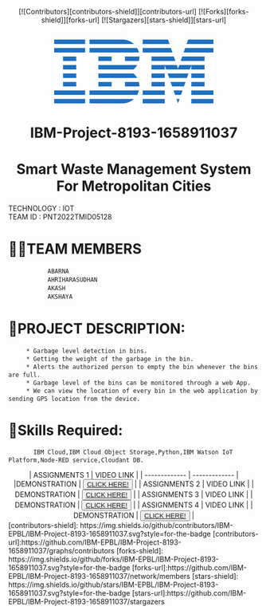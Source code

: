 <div align="center">

[![Contributors][contributors-shield]][contributors-url]
[![Forks][forks-shield]][forks-url]
[![Stargazers][stars-shield]][stars-url]
  
<!-- PROJECT LOGO -->

<br />

  <a href="https://github.com/othneildrew/Best-README-Template">
    <img src="https://github.com/gogulkrish/readmetemp/blob/master/images/IBM_logo.svg.png"  alt="Logo" font="forte" width="320" height="128">
  </a>
                   
# IBM-Project-8193-1658911037
  </div> 
  
  <div align="center">
  
 # **Smart Waste Management System For Metropolitan Cities**      
   </div> 

TECHNOLOGY : IOT        
TEAM ID : PNT2022TMID05128     



# **👩‍👦TEAM MEMBERS**    
```html                      
           ABARNA
           AHRIHARASUDHAN
           AKASH
           AKSHAYA
```          

# **📜PROJECT DESCRIPTION:**          
         * Garbage level detection in bins.     
         * Getting the weight of the garbage in the bin.      
         * Alerts the authorized person to empty the bin whenever the bins are full.     
         * Garbage level of the bins can be monitored through a web App.        
         * We can view the location of every bin in the web application by sending GPS location from the device.    

# **🎯Skills Required:**        
           IBM Cloud,IBM Cloud Object Storage,Python,IBM Watson IoT Platform,Node-RED service,Cloudant DB.

   
   <div align="center">  
| ASSIGNMENTS 1 | VIDEO LINK    |
| ------------- | ------------- |
|DEMONSTRATION       | <button> <a href="https://screenrec.com/share/mts31hHi4S ">CLICK HERE!  </a></button>                                       |
| ASSIGNMENTS 2 | VIDEO LINK    |
| DEMONSTRATION | <button> <a href="https://screenrec.com/share/eGjWXHAFON">CLICK HERE!  </a></button>                                             |
| ASSIGNMENTS 3 | VIDEO LINK    |
| DEMONSTRATION | <button> <a href="https://screenrec.com/share/Piblrx9gKY">CLICK HERE!  </a></button>                                             |
| ASSIGNMENTS 4 | VIDEO LINK    |
| DEMONSTRATION | <button> <a href="https://screenrec.com/share/K9TtHflJW1">CLICK HERE!  </a></button>                                             |      
  <!-- MARKDOWN LINKS & IMAGES -->
<!-- https://www.markdownguide.org/basic-syntax/#reference-style-links -->
   </div>
[contributors-shield]: https://img.shields.io/github/contributors/IBM-EPBL/IBM-Project-8193-1658911037.svg?style=for-the-badge
[contributors-url]:https://github.com/IBM-EPBL/IBM-Project-8193-1658911037/graphs/contributors
[forks-shield]: https://img.shields.io/github/forks/IBM-EPBL/IBM-Project-8193-1658911037.svg?style=for-the-badge
[forks-url]:https://github.com/IBM-EPBL/IBM-Project-8193-1658911037/network/members
[stars-shield]: https://img.shields.io/github/stars/IBM-EPBL/IBM-Project-8193-1658911037.svg?style=for-the-badge
[stars-url]:https://github.com/IBM-EPBL/IBM-Project-8193-1658911037/stargazers
